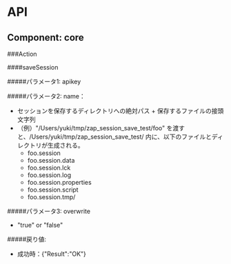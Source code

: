 API
=====

Component: core
-----

###Action

####saveSession


#####パラメータ1: apikey

#####パラメータ2: name：

* セッションを保存するディレクトリへの絶対パス + 保存するファイルの接頭文字列
* （例）"/Users/yuki/tmp/zap_session_save_test/foo" を渡すと、/Users/yuki/tmp/zap_session_save_test/ 内に、以下のファイルとディレクトリが生成される。
    * foo.session
    * foo.session.data
    * foo.session.lck
    * foo.session.log
    * foo.session.properties
    * foo.session.script
    * foo.session.tmp/

#####パラメータ3: overwrite

* "true" or "false"

#####戻り値:

* 成功時：{"Result":"OK"}

